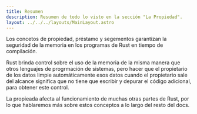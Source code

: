 ```yaml
---
title: Resumen
description: Resumen de todo lo visto en la sección "La Propiedad".
layout: ../../../layouts/MainLayout.astro 
---
```


Los concetos de propiedad, préstamo y segementos garantizan la seguridad de la memoria en los programas de Rust en tiempo de compilación.

Rust brinda control sobre el uso de la memoria de la misma manera que otros lenguajes de progrmación de sistemas, pero hacer que el propietario de los datos limpie automáticamente esos datos cuando el propietario sale del alcance significa que no tiene que escribir y depurar el código adicional, para obtener este control.

La propieada afecta al funcionamiento de muchas otras partes de Rust, por lo que hablaremos más sobre estos conceptos a lo largo del resto del docs. 